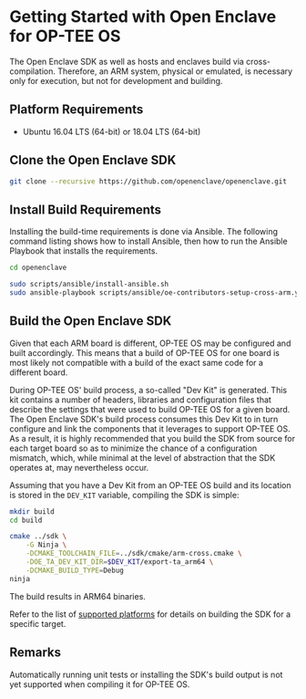 # Getting Started with Open Enclave for OP-TEE OS

The Open Enclave SDK as well as hosts and enclaves build via cross-compilation.
Therefore, an ARM system, physical or emulated, is necessary only for execution,
but not for development and building.

## Platform Requirements

- Ubuntu 16.04 LTS (64-bit) or 18.04 LTS (64-bit)

## Clone the Open Enclave SDK

```bash
git clone --recursive https://github.com/openenclave/openenclave.git
```

## Install Build Requirements

Installing the build-time requirements is done via Ansible. The following
command listing shows how to install Ansible, then how to run the Ansible
Playbook that installs the requirements.

```bash
cd openenclave

sudo scripts/ansible/install-ansible.sh
sudo ansible-playbook scripts/ansible/oe-contributors-setup-cross-arm.yml
```

## Build the Open Enclave SDK

Given that each ARM board is different, OP-TEE OS may be configured and built
accordingly. This means that a build of OP-TEE OS for one board is most likely
not compatible with a build of the exact same code for a different board.

During OP-TEE OS' build process, a so-called "Dev Kit" is generated. This kit
contains a number of headers, libraries and configuration files that describe
the settings that were used to build OP-TEE OS for a given board. The Open
Enclave SDK's build process consumes this Dev Kit to in turn configure and link
the components that it leverages to support OP-TEE OS. As a result, it is highly
recommended that you build the SDK from source for each target board so as to
minimize the chance of a configuration mismatch, which, while minimal at the
level of abstraction that the SDK operates at, may nevertheless occur.

Assuming that you have a Dev Kit from an OP-TEE OS build and its location is
stored in the `DEV_KIT` variable, compiling the SDK is simple:

```bash
mkdir build
cd build

cmake ../sdk \
    -G Ninja \
	-DCMAKE_TOOLCHAIN_FILE=../sdk/cmake/arm-cross.cmake \
	-DOE_TA_DEV_KIT_DIR=$DEV_KIT/export-ta_arm64 \
	-DCMAKE_BUILD_TYPE=Debug
ninja
```

The build results in ARM64 binaries.

Refer to the list of
[supported platforms](../OP-TEE/Introduction.md#supported-platforms)
for details on building the SDK for a specific target.

## Remarks

Automatically running unit tests or installing the SDK's build output is not yet
supported when compiling it for OP-TEE OS.
